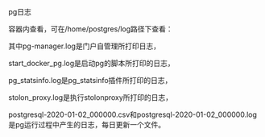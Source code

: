 pg日志

容器内查看，可在/home/postgres/log路径下查看：



其中pg-manager.log是门户自管理所打印日志，



start_docker_pg.log是启动pg的脚本所打印的日志，



pg_statsinfo.log是pg_statsinfo插件所打印的日志，



stolon_proxy.log是执行stolonproxy所打印的日志，



postgresql-2020-01-02_000000.csv和postgresql-2020-01-02_000000.log是pg运行过程中产生的日志，每日更新一个文件。

